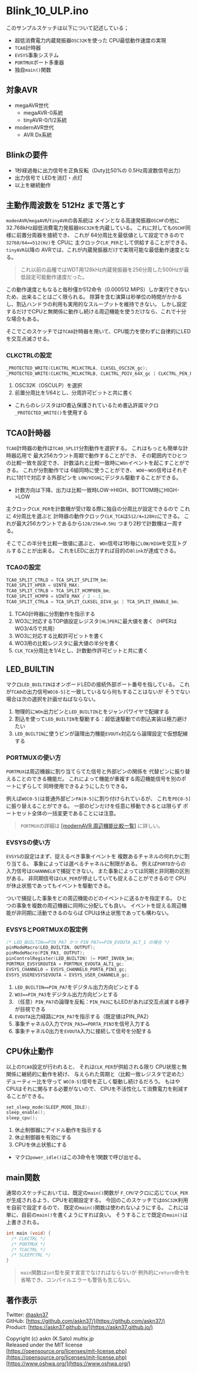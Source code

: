 # Blink_10_ULP.ino

このサンプルスケッチは以下について記述している；

- 超低消費電力内蔵発振器`OSC32K`を使った CPU最低動作速度の実現
- `TCA0`計時器
- `EVSYS`事象システム
- `PORTMUX`ポート多重器
- 独自`main()`関数

## 対象AVR

- megaAVR世代
  - megaAVR-0系統
  - tinyAVR-0/1/2系統
- modernAVR世代
  - AVR Dx系統

## Blinkの要件

- 1秒経過毎に出力信号を正負反転（Duty比50%の 0.5Hz周波数信号出力）
- 出力信号で LEDを消灯・点灯
- 以上を継続動作

## 主動作周波数を 512Hz まで落とす

`modenAVR`/`megaAVR`/`tinyAVR`の各系統は
メインとなる高速発振器`OSCHF`の他に
32.768kHz超低消費電力発振器`OSC32K`を内蔵している。
これに対しても`OSCHF`同様に前置分周器を接続でき、
これが 64分周比を最低値として設定できるので
`32768/64==512(Hz)`を CPUに
主クロック`CLK_PER`として供給することができる。
`tinyAVR`以降の AVRでは、これが内蔵発振器だけで実現可能な最低動作速度となる。

> これ以前の品種ではWDT用128kHz内蔵発振器を256分周した500Hzが最低設定可能動作速度だった。

この動作速度ともなると毎秒僅か512命令（0.000512 MIPS）しか実行できないため、出来ることはごく限られる。
除算を含む演算は秒単位の時間がかかるし、割込ハンドラの利用も実用的なスループットを維持できない。
しかし設定するだけでCPUと無関係に動作し続ける周辺機能を使うだけなら、これで十分な場合もある。

そこでこのスケッチでは`TCA0`計時器を用いて、CPU能力を使わずに自律的にLEDを交互点滅させる。

### CLKCTRLの設定

```c
_PROTECTED_WRITE(CLKCTRL_MCLKCTRLA, CLKSEL_OSC32K_gc);
_PROTECTED_WRITE(CLKCTRL_MCLKCTRLB, CLKCTRL_PDIV_64X_gc | CLKCTRL_PEN_bm);
```

1. OSC32K（OSCULP）を選択
1. 前置分周比を1/64とし、分周許可ビットと共に書く

- これらのレジスタはIO書込保護されているため書込許諾マクロ`_PROTECTED_WRITE()`を使用する

## TCA0計時器

`TCA0`計時器の動作は`TCA0_SPLIT`分割動作を選択する。
これはもっとも簡単な計時器応用で
最大256カウント周期で動作することができ、
その範囲内でひとつの比較一致を設定でき、
計数溢れと比較一致時に`WOn`イベントを起こすことができる。
これが分割動作では 6組同時に使うことができ、
`WO0〜WO5`信号はそれぞれに1対1で対応する外部ピンを
`LOW/HIGH`にデジタル駆動することができる。

- 計数方向は下降、出力は比較一致時LOW->HIGH、BOTTOM時にHIGH->LOW

主クロック`CLK_PER`を計数機が受け取る際に独自の分周比が設定できるので
これに 4分周比を選ぶと
計時器の動作クロック`CLK_TCA`は`512/4=128Hz`にできる。
これが最大256カウントであるから`128/256=0.5Hz`
つまり2秒で計数機は一周する。

そこでこの半分を比較一致値に選ぶと、
`WOn`信号は1秒毎に`LOW/HIGH`を交互トグルすることが出来る。
これをLEDに出力すれば目的の`Blink`が達成できる。

### TCA0の設定

```c
TCA0_SPLIT_CTRLD = TCA_SPLIT_SPLITM_bm;
TCA0_SPLIT_HPER = UINT8_MAX;
TCA0_SPLIT_CTRLB = TCA_SPLIT_HCMP0EN_bm;
TCA0_SPLIT_HCMP0 = UINT8_MAX / 2 - 1;
TCA0_SPLIT_CTRLA = TCA_SPLIT_CLKSEL_DIV4_gc | TCA_SPLIT_ENABLE_bm;
```

1. TCA0計時器に分割動作を指示する
1. WO3に対応するTOP値設定レジスタ`[HL]PER`に最大値を書く（HPERはWO3/4/5で共用）
1. WO3に対応する比較許可ビットを書く
1. WO3用の比較レジスタに最大値の半分を書く
1. `CLK_TCA`分周比を1/4とし、計数動作許可ビットと共に書く

## LED_BUILTIN

マクロ`LED_BUILTIN`はオンボードLEDの接続外部ポート番号を指している。
これが`TCA0`の出力信号`WO[0-5]`と一致しているなら何もすることはないが
そうでない場合は次の選択を計画せねばならない。

1. 物理的に`WOn`出力ピンと`LED_BUILTIN`とをジャンパワイヤで配線する
1. 割込を使って`LED_BUILTIN`を駆動する：超低速駆動での割込実装は極力避けたい
1. `LED_BUILTIN`に使うピンが論理出力機能`EVOUTx`対応なら論理設定で仮想配線する

### PORTMUXの使い方

`PORTMUX`は周辺機器に割り当てらてた信号と外部ピンの関係を
代替ピンに振り替えることのできる機能だ。
これによって機能が重複する周辺機能信号を別のポートにずらして
同時使用できるようにしたりできる。

例えば`WO[0-5]`は普通外部ピン`PA[0-5]`に割り付けられているが、
これを`PD[0-5]`に振り替えることができる。
一部のピンだけを任意に移動できるとは限らず
ポートセット全体の一括変更であることには注意。

> `PORTMUX`の詳細は
[[modernAVR 周辺機能比較一覧]](https://github.com/askn37/askn37.github.io/wiki/Peripheral)
に詳しい。

### EVSYSの使い方

`EVSYS`の設定はまず、捉えるべき事象イベントを
複数あるチャネルの何れかに割り当てる。
事象によっては選べるチャネルに制限がある。
例えば`PORTD`からの入力信号は`CHANNNEL0`で捕捉できない。
また事象によっては同期と非同期の区別がある。
非同期信号は`CLK_PER`が停止していても捉えることができるので
CPUが休止状態であってもイベントを駆動できる。

ついで捕捉した事象をどの周辺機能のどのイベントに送るかを指定する。
ひとつの事象を複数の周辺機器に同時に分配しても良い。
イベントを捉える周辺機能が非同期に活動できるのならば
CPUは休止状態であっても構わない。

### EVSYSとPORTMUXの設定例

```c
/* LED_BUILTIN==PIN_PA7 かつ PIN_PA7==PIN_EVOUTA_ALT_1 の場合 */
pinModeMacro(LED_BUILTIN, OUTPUT);
pinModeMacro(PIN_PA3, OUTPUT);
pinControlRegister(LED_BUILTIN) |= PORT_INVEN_bm;
PORTMUX_EVSYSROUTEA = PORTMUX_EVOUTA_ALT1_gc;
EVSYS_CHANNEL0 = EVSYS_CHANNEL0_PORTA_PIN3_gc;
EVSYS_USEREVSYSEVOUTA = EVSYS_USER_CHANNEL0_gc;
```

1. `LED_BUILTIN==PIN_PA7`をデジタル出力方向ピンとする
1. `WO3==PIN_PA3`をデジタル出力方向ピンとする
1. （任意）`PIN_PA7`の論理を反転：`PIN_PA3`にもLEDがあれば交互点滅する様子が目視できる
1. `EVOUTA`出力経路に`PIN_PA7`を指示する（既定値はPIN_PA2）
1. 事象チャネル0入力で`PIN_PA3==PORTA_PIN3`を信号入力する
1. 事象チャネル0出力を`EVOUTA`入力に接続して信号を分配する

## CPU休止動作

以上の`TCA0`設定が行われると、
それは`CLK_PER`が供給される限り
CPU状態と無関係に継続的に動作を続け、
与えられた周期と（比較一致レジスタで定めた）デューティー比を守って
`WO[0-5]`信号を正しく駆動し続けるだろう。
もはやCPUはそれに関与する必要がないので、
CPUを不活性化して消費電力を削減することができる。

```c
set_sleep_mode(SLEEP_MODE_IDLE);
sleep_enable();
sleep_cpu();
```

1. 休止制御器にアイドル動作を指示する
1. 休止制御器を有効にする
1. CPUを休止状態にする

- マクロ`power_idle()`はこの3命令を1関数で呼び出せる。

## main関数

通常のスケッチにおいては、既定の`main()`関数が
`F_CPU`マクロに応じて`CLK_PER`が生成されるよう、CPUを初期設定する。
今回のこのスケッチでは`OSC32K`利用を自前で設定するので、
既定の`main()`関数は使われないようにする。
これには単に、自前の`main()`を書くようにすれば良い。
そうすることで既定の`main()`は上書きされる。

```c
int main (void) {
  /* CLKCTRL */
  /* PORTMUX */
  /* TCACTRL */
  /* SLEEPCTRL */
}
```

> `main`関数は`int`型を戻す宣言でなければならないが
例外的に`return`命令を省略でき、コンパイルエラーも警告も生じない。

## 著作表示

Twitter: [@askn37](https://twitter.com/askn37) \
GitHub: [https://github.com/askn37/](https://github.com/askn37/) \
Product: [https://askn37.github.io/](https://askn37.github.io/)

Copyright (c) askn (K.Sato) multix.jp \
Released under the MIT license \
[https://opensource.org/licenses/mit-license.php](https://opensource.org/licenses/mit-license.php) \
[https://www.oshwa.org/](https://www.oshwa.org/)
